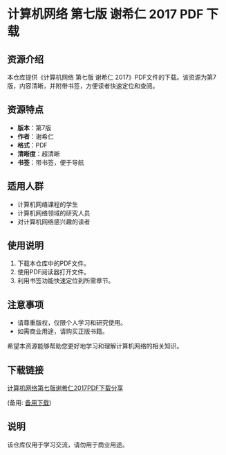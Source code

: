 # 计算机网络 第七版 谢希仁 2017 PDF 下载

## 资源介绍

本仓库提供《计算机网络 第七版 谢希仁 2017》PDF文件的下载。该资源为第7版，内容清晰，并附带书签，方便读者快速定位和查阅。

## 资源特点

- **版本**：第7版
- **作者**：谢希仁
- **格式**：PDF
- **清晰度**：超清晰
- **书签**：带书签，便于导航

## 适用人群

- 计算机网络课程的学生
- 计算机网络领域的研究人员
- 对计算机网络感兴趣的读者

## 使用说明

1. 下载本仓库中的PDF文件。
2. 使用PDF阅读器打开文件。
3. 利用书签功能快速定位到所需章节。

## 注意事项

- 请尊重版权，仅限个人学习和研究使用。
- 如需商业用途，请购买正版书籍。

希望本资源能够帮助您更好地学习和理解计算机网络的相关知识。

## 下载链接
[计算机网络第七版谢希仁2017PDF下载分享](https://pan.quark.cn/s/10267d90b464) 

(备用: [备用下载](https://pan.baidu.com/s/1g_iUIkO6AeZo4GvoM8zwpg?pwd=1234))

## 说明

该仓库仅用于学习交流，请勿用于商业用途。
